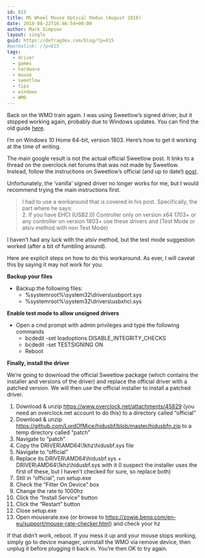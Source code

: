 ```yaml
---
id: 815
title: MS Wheel Mouse Optical Redux (August 2018)
date: 2018-08-22T16:46:54+00:00
author: Mark Simpson
layout: single
guid: https://defragdev.com/blog/?p=815
#permalink: /?p=815
tags:
  - driver
  - games
  - hardware
  - mouse
  - sweetlow
  - tips
  - windows
  - WMO
---
```

Back on the WMO train again. I was using Sweetlow&#8217;s signed driver, but it stopped working again, probably due to Windows updates. You can find the old guide [here](./?p=799).

I&#8217;m on Windows 10 Home 64-bit, version 1803. Here&#8217;s how to get it working at the time of writing.

The main google result is not the actual official Sweetlow post. It links to a thread on the overclock.net forums that was not made by Sweetlow. Instead, follow the instructions on Sweetlow’s official (and up to date!) [post](https://www.overclock.net/forum/375-mice/1589644-usb-mouse-hard-overclocking-2000-hz.html).

Unfortunately, the ‘vanilla’ signed driver no longer works for me, but I would recommend trying the main instructions first.

> I had to use a workaround that is covered in his post. Specifically, the part where he says:  
> 2. If you have EHCI (USB2.0) Controller only on version x64 1703+ or any controller on version 1803+ use these drivers and (Test Mode or atsiv method with non Test Mode)

I haven&#8217;t had any luck with the atsiv method, but the test mode suggestion worked (after a bit of fumbling around).

Here are explicit steps on how to do this workaround. As ever, I will caveat this by saying it may not work for you.

**Backup your files**

  * Backup the following files: 
      * %systemroot%\system32\drivers\usbport.sys
      * %systemroot%\system32\drivers\usbxhci.sys

**Enable test mode to allow unsigned drivers**

  * Open a cmd prompt with admin privileges and type the following commands 
      * bcdedit -set loadoptions DISABLE\_INTEGRITY\_CHECKS
      * bcdedit -set TESTSIGNING ON
      * Reboot

**Finally, install the driver**

We&#8217;re going to download the official Sweetlow package (which contains the installer and versions of the driver) and replace the official driver with a patched version. We will then use the official installer to install a patched driver.

  1. Download & unzip <a href="https://www.overclock.net/attachments/45829" rel="nofollow">https://www.overclock.net/attachments/45829</a> (you need an overclock.net account to do this) to a directory called &#8220;official&#8221;
  2. Download & unzip <a href="https://github.com/LordOfMice/hidusbf/blob/master/hidusbfn.zip" rel="nofollow">https://github.com/LordOfMice/hidusbf/blob/master/hidusbfn.zip</a> to a temp directory called &#8220;patch&#8221;
  3. Navigate to &#8220;patch&#8221;
  4. Copy the DRIVER\AMD64\1khz\hidusbf.sys file
  5. Navigate to &#8220;official&#8221;
  6. Replace its DRIVER\AMD64\hidusbf.sys + DRIVER\AMD64\1khz\hidusbf.sys with it (I suspect the installer uses the first of these, but I haven&#8217;t checked for sure, so replace both)
  7. Still in &#8220;official&#8221;, run setup.exe
  8. Check the “Filter On Device” box
  9. Change the rate to 1000hz
 10. Click the “Install Service” button
 11. Click the “Restart” button
 12. Close setup.exe
 13. Open mouserate.exe (or browse to <a href="https://zowie.benq.com/en-eu/support/mouse-rate-checker.html" rel="nofollow">https://zowie.benq.com/en-eu/support/mouse-rate-checker.html</a>) and check your hz

If that didn’t work, reboot. If you mess it up and your mouse stops working, simply go to device manager, uninstall the WMO via remove device, then unplug it before plugging it back in. You&#8217;re then OK to try again.